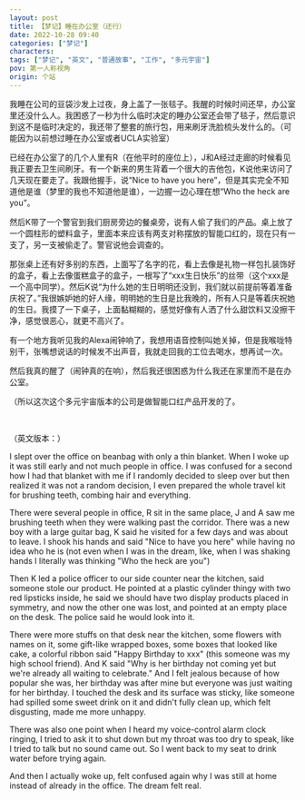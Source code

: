 ```yaml
---
layout: post
title: 【梦记】睡在办公室（还行）
date: 2022-10-28 09:40
categories: ["梦记"]
characters: 
tags: ["梦记", "英文", "普通故事", "工作", "多元宇宙"]
pov: 第一人称视角
origin: 个站
---
```


我睡在公司的豆袋沙发上过夜，身上盖了一张毯子。我醒的时候时间还早，办公室里还没什么人。我困惑了一秒为什么临时决定的睡办公室还会带了毯子，然后意识到这不是临时决定的，我还带了整套的旅行包，用来刷牙洗脸梳头发什么的。（可能因为以前想过睡在办公室或者UCLA实验室）

已经在办公室了的几个人里有R（在他平时的座位上），J和A经过走廊的时候看见我正要去卫生间刷牙。有一个新来的男生背着一个很大的吉他包，K说他来访问了几天现在要走了。我跟他握手，说“Nice to have you here”，但是其实完全不知道他是谁（梦里的我也不知道他是谁），一边握一边心理在想“Who the heck are you”。

然后K带了一个警官到我们厨房旁边的餐桌旁，说有人偷了我们的产品。桌上放了一个圆柱形的塑料盒子，里面本来应该有两支对称摆放的智能口红的，现在只有一支了，另一支被偷走了。警官说他会调查的。

那张桌上还有好多别的东西，上面写了名字的花，看上去像是礼物一样包扎装饰好的盒子，看上去像蛋糕盒子的盒子，一根写了“xxx生日快乐”的丝带（这个xxx是一个高中同学）。然后K说“为什么她的生日明明还没到，我们就以前提前等着准备庆祝了。”我很嫉妒她的好人缘，明明她的生日是比我晚的，所有人只是等着庆祝她的生日。我摸了一下桌子，上面黏糊糊的，感觉好像有人洒了什么甜饮料又没擦干净，感觉很恶心，就更不高兴了。

有一个地方我听见我的Alexa闹钟响了，我想用语音控制叫她关掉，但是我喉咙特别干，张嘴想说话的时候发不出声音，我就走回我的工位去喝水，想再试一次。

然后我真的醒了（闹钟真的在响），然后我还很困惑为什么我还在家里而不是在办公室。

（所以这次这个多元宇宙版本的公司是做智能口红产品开发的了。

<br>

（英文版本：）

I slept over the office on beanbag with only a thin blanket. When I woke up it was still early and not much people in office. I was confused for a second how I had that blanket with me if I randomly decided to sleep over but then realized it was not a random decision, I even prepared the whole travel kit for brushing teeth, combing hair and everything.

There were several people in office, R sit in the same place, J and A saw me brushing teeth when they were walking past the corridor. There was a new boy with a large guitar bag, K said he visited for a few days and was about to leave. I shook his hands and said "Nice to have you here" while having no idea who he is (not even when I was in the dream, like, when I was shaking hands I literally was thinking "Who the heck are you")

Then K led a police officer to our side counter near the kitchen, said someone stole our product. He pointed at a plastic cylinder thingy with two red lipsticks inside, he said we should have two display products placed in symmetry, and now the other one was lost, and pointed at an empty place on the desk. The police said he would look into it.

There were more stuffs on that desk near the kitchen, some flowers with names on it, some gift-like wrapped boxes, some boxes that looked like cake, a colorful ribbon said "Happy Birthday to xxx" (this someone was my high school friend). And K said "Why is her birthday not coming yet but we're already all waiting to celebrate." And I felt jealous because of how popular she was, her birthday was after mine but everyone was just waiting for her birthday. I touched the desk and its surface was sticky, like someone had spilled some sweet drink on it and didn't fully clean up, which felt disgusting, made me more unhappy.

There was also one point when I heard my voice-control alarm clock ringing, I tried to ask it to shut down but my throat was too dry to speak, like I tried to talk but no sound came out. So I went back to my seat to drink water before trying again.

And then I actually woke up, felt confused again why I was still at home instead of already in the office. The dream felt real.
